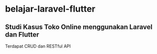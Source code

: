 # belajar-laravel-flutter

## Studi Kasus Toko Online menggunakan Laravel dan Flutter
Terdapat CRUD dan RESTful API
